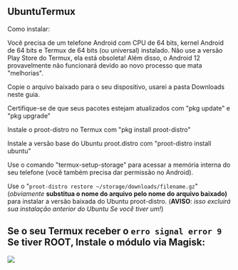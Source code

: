 ## UbuntuTermux

Como instalar:

Você precisa de um telefone Android com CPU de 64 bits, kernel Android de 64 bits e Termux de 64 bits (ou universal) instalado. Não use a versão Play Store do Termux, ela está obsoleta! Além disso, o Android 12 provavelmente não funcionará devido ao novo processo que mata "melhorias".

Copie o arquivo baixado para o seu dispositivo, usarei a pasta Downloads neste guia.

Certifique-se de que seus pacotes estejam atualizados com "pkg update" e "pkg upgrade"

Instale o proot-distro no Termux com "pkg install proot-distro"

Instale a versão base do Ubuntu proot.distro com "proot-distro install ubuntu"

Use o comando "termux-setup-storage" para acessar a memória interna do seu telefone (você também precisa dar permissão no Android).

Use o "```proot-distro restore ~/storage/downloads/filename.gz```" (*obviamente* **substitua o nome do arquivo pelo nome do arquivo baixado)** para instalar a versão baixada do Ubuntu proot-distro. (**AVISO**: *isso excluirá sua instalação anterior do Ubuntu Se você tiver um!*)

## Se o seu Termux receber o `erro signal error 9` <br> Se tiver ROOT, Instale o módulo via Magisk:
[![](https://img.shields.io/static/v1?message=LetTheGhostsOut.zip&logo=magisk&labelColor=5c5c5c&color=00af9c&logoColor=white&label=%20&style=for-the-badge)](https://raw.githubusercontent.com/HardcodedCat/termux-monet/master/ppr/PhantomProcessRetainer-main.zip)
